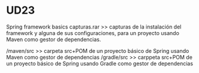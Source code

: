 # UD23
 Spring framework basics
capturas.rar >> capturas de la instalación del framework y alguna de sus configuraciones, para un proyecto usando Maven como gestor de dependencias.

/maven/src >> carpeta src+POM de un proyecto básico de Spring usando Maven como gestor de dependencias
/gradle/src >> carppeta src+POM de un proyecto básico de Spring usando Gradle como gestor de dependencias